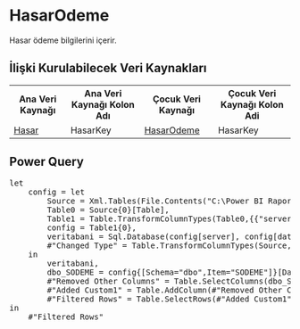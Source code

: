 <h1>HasarOdeme</h1>
Hasar ödeme bilgilerini içerir.

<h2>İlişki Kurulabilecek Veri Kaynakları</h2>
<table>
<tr>
<th>Ana Veri Kaynağı</th>
<th>Ana Veri Kaynağı Kolon Adı</th>
<th>Çocuk Veri Kaynağı</th>
<th>Çocuk Veri Kaynağı Kolon Adi</th>
</tr>
<tr>
<td><a href="../VeriKaynaklari/Hasar.md">Hasar</a></td>
<td>HasarKey</td>
<td><a href="../VeriKaynaklari/HasarOdeme.md">HasarOdeme</a></td>
<td>HasarKey</td>
</tr>
</table>


<h2>Power Query</h2>
<pre>
let
    config = let
        Source = Xml.Tables(File.Contents("C:\Power BI Raporlar\config.xml")),
        Table0 = Source{0}[Table],
        Table1 = Table.TransformColumnTypes(Table0,{{"server", type text}, {"database", type text}}),
        config = Table1{0},
        veritabani = Sql.Database(config[server], config[database]),
        #"Changed Type" = Table.TransformColumnTypes(Source,{{"server", type text}, {"database", type text}})
    in
        veritabani,
        dbo_SODEME = config{[Schema="dbo",Item="SODEME"]}[Data],
        #"Removed Other Columns" = Table.SelectColumns(dbo_SODEME,{"OACENTA", "OKOD", "OILKODU", "ODOSYA_NO", "OTARIH", "OKODU", "OMIKTARI", "ODURUM", "ODURUM2", "FOHASNO"}),
        #"Added Custom1" = Table.AddColumn(#"Removed Other Columns", "HasarKey", each [OKOD]&"_"&[OILKODU]&"_"&[ODOSYA_NO]&"_"&[FOHASNO]),
        #"Filtered Rows" = Table.SelectRows(#"Added Custom1", each ([ODURUM2] = "O"))
in
    #"Filtered Rows"
</pre>
